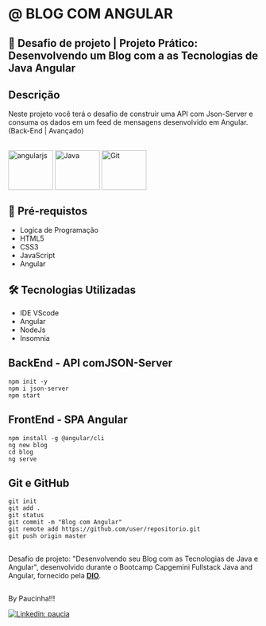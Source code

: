 # @ BLOG COM ANGULAR  

## 🚀 Desafio de projeto | Projeto Prático: Desenvolvendo um Blog com a as Tecnologias de Java Angular

## Descrição

Neste projeto você terá o desafio de construir uma API com Json-Server e consuma os dados em um feed de mensagens desenvolvido em Angular. (Back-End | Avançado)

<div style="display: inline_block"><br>
 <img align="center" alt="angularjs" height="80" width="90" src="https://cdn.jsdelivr.net/gh/devicons/devicon/icons/angularjs/angularjs-original.svg"/>
 <img align="center" alt="Java" height="80" width="90" src="https://cdn.jsdelivr.net/gh/devicons/devicon/icons/java/java-original.svg"/>
 <img align="center" alt="Git" height="80" width="90" src="https://cdn.jsdelivr.net/gh/devicons/devicon/icons/git/git-original.svg"/>
</div>

## 🧩 Pré-requistos

<ul>
    <li>Logica de Programação</li>
    <li>HTML5</li>
    <li>CSS3</li>
    <li>JavaScript</li>
    <li>Angular</li>
</ul>

## 🛠 Tecnologias Utilizadas

<ul>
    <li>IDE VScode</li>
    <li>Angular</li>
    <li>NodeJs</li>
    <li>Insomnia</li>
</ul>

## BackEnd - API comJSON-Server
```
npm init -y
npm i json-server
npm start
```

## FrontEnd - SPA Angular
```
npm install -g @angular/cli
ng new blog
cd blog
ng serve
```

## Git e GitHub
```
git init
git add .
git status
git commit -m "Blog com Angular"
git remote add https://github.com/user/repositorio.git
git push origin master
```

##

Desafio de projeto: "Desenvolvendo seu Blog com as Tecnologias de Java e Angular", desenvolvido durante o Bootcamp Capgemini Fullstack Java and Angular, fornecido
pela [**DIO**](https://www.dio.me/).

##

By Paucinha!!!

[![Linkedin: paucia](https://img.shields.io/badge/Paucia-blue?style=flat-square&logo=Linkedin&logoColor=white&link=https://www.linkedin.com/in/paucia-lisboa/)](https://www.linkedin.com/in/paucia-lisboa/)
